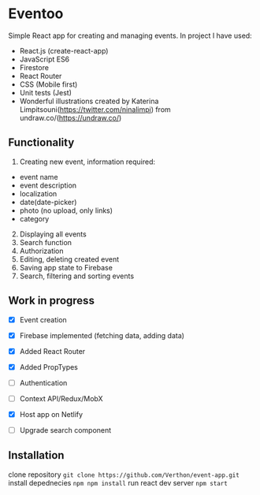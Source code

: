 # Eventoo
Simple React app for creating and managing events. In project I have used:

- React.js (create-react-app)
- JavaScript ES6
- Firestore
- React Router
- CSS (Mobile first)
- Unit tests (Jest)
- Wonderful illustrations created by Katerina Limpitsouni(https://twitter.com/ninalimpi) from undraw.co/(https://undraw.co/) 


## Functionality

1. Creating new event, information required:
  * event name
  * event description
  * localization
  * date(date-picker)
  * photo (no upload, only links)
  * category 
2. Displaying all events
3. Search function
4. Authorization
5. Editing, deleting created event
6. Saving app state to Firebase
7. Search, filtering and sorting events

## Work in progress

- [x] Event creation
- [x] Firebase implemented (fetching data, adding data)
- [x] Added React Router
- [x] Added PropTypes
- [ ] Authentication
- [ ] Context API/Redux/MobX
- [x] Host app on Netlify
- [ ] Upgrade search component


## Installation

clone repository `git clone https://github.com/Verthon/event-app.git`
install depednecies `npm npm install`
run react dev server `npm start`
